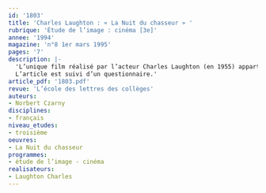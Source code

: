 ```yaml
---
id: '1803'
title: 'Charles Laughton : « La Nuit du chasseur » '
rubrique: 'Étude de l’image : cinéma [3e]'
annee: '1994'
magazine: 'n°8 1er mars 1995'
pages: '7'
description: |-
  'L’unique film réalisé par l’acteur Charles Laughton (en 1955) appartient à la légende du cinéma. Film inclassable, film d’une grande richesse thématique et formelle, il s’apparente au conte de fées, à la chronique sociale et au film noir. Il met en scène des enfants poursuivis par un « pasteur » plus proche de la Barbe bleue ou de l’ogre que de l’être bienveillant que l’on imagine dans son costume noir.
  L’article est suivi d’un questionnaire.'
article_pdf: '1803.pdf'
revue: 'L’école des lettres des collèges'
auteurs:
- Norbert Czarny
disciplines:
- français
niveau_etudes:
- troisième
oeuvres:
- La Nuit du chasseur
programmes:
- étude de l’image - cinéma
realisateurs:
- Laughton Charles
---
```

